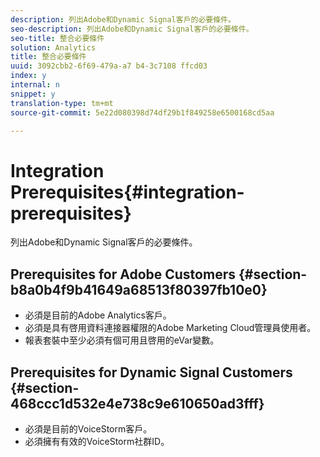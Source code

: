 ```yaml
---
description: 列出Adobe和Dynamic Signal客戶的必要條件。
seo-description: 列出Adobe和Dynamic Signal客戶的必要條件。
seo-title: 整合必要條件
solution: Analytics
title: 整合必要條件
uuid: 3092cbb2-6f69-479a-a7 b4-3c7108 ffcd03
index: y
internal: n
snippet: y
translation-type: tm+mt
source-git-commit: 5e22d080398d74df29b1f849258e6500168cd5aa

---
```



# Integration Prerequisites{#integration-prerequisites}

列出Adobe和Dynamic Signal客戶的必要條件。

## Prerequisites for Adobe Customers {#section-b8a0b4f9b41649a68513f80397fb10e0}

* 必須是目前的Adobe Analytics客戶。
* 必須是具有啓用資料連接器權限的Adobe Marketing Cloud管理員使用者。
* 報表套裝中至少必須有個可用且啓用的eVar變數。

## Prerequisites for Dynamic Signal Customers {#section-468ccc1d532e4e738c9e610650ad3fff}

* 必須是目前的VoiceStorm客戶。
* 必須擁有有效的VoiceStorm社群ID。

